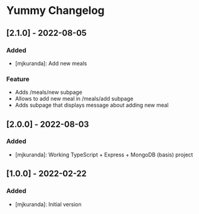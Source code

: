 # Yummy Changelog

## [2.1.0] - 2022-08-05

### Added

-   [mjkuranda]: Add new meals

### Feature

-   Adds /meals/new subpage
-   Allows to add new meal in /meals/add subpage
-   Adds subpage that displays message about adding new meal

## [2.0.0] - 2022-08-03

### Added

-   [mjkuranda]: Working TypeScript + Express + MongoDB (basis) project

## [1.0.0] - 2022-02-22

### Added

-   [mjkuranda]: Initial version

